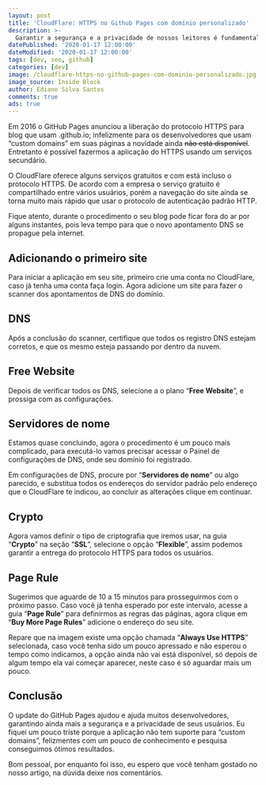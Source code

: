 ```yaml
---
layout: post
title: 'CloudFlare: HTTPS no Github Pages com domínio personalizado'
description: >-
  Garantir a segurança e a privacidade de nossos leitores é fundamental, o protocolo HTTPS é a aplicação mais usada em páginas web. Este tipo de serviços geralmente são muitos caros quando contratados por grandes empresas, felizmente a CloudFlare disponibilizou um serviços gratuitos para seus usuários.
datePublished: '2020-01-17 12:00:00'
dateModified: '2020-01-17 12:00:00'
tags: [dev, seo, github]
categories: [dev]
image: /cloudflare-https-no-github-pages-com-dominio-personalizado.jpg
image_source: Inside Block
author: Ediano Silva Santos
comments: true
ads: true
---
```


Em 2016 o GitHub Pages anunciou a liberação do protocolo HTTPS para blog que usam .github.io; infelizmente para os desenvolvedores que usam “custom domains” em suas páginas a novidade ainda ~~não está disponível~~. Entretanto é possível fazermos a aplicação do HTTPS usando um serviços secundário.

O CloudFlare oferece alguns serviços gratuitos e com está incluso o protocolo HTTPS. De acordo com a empresa o serviço gratuito é compartilhado entre vários usuários, porém a navegação do site ainda se torna muito mais rápido que usar o protocolo de autenticação padrão HTTP.

Fique atento, durante o procedimento o seu blog pode ficar fora do ar por alguns instantes, pois leva tempo para que o novo apontamento DNS se propague pela internet.

## Adicionando o primeiro site
Para iniciar a aplicação em seu site, primeiro crie uma conta no CloudFlare, caso já tenha uma conta faça login. Agora adicione um site para fazer o scanner dos apontamentos de DNS do domínio.

## DNS
Após a conclusão do scanner, certifique que todos os registro DNS estejam corretos, e que os mesmo esteja passando por dentro da nuvem.

## Free  Website
Depois de verificar todos os DNS, selecione a o plano “**Free Website**”, e prossiga com as configurações.

## Servidores de nome
Estamos quase concluindo, agora o procedimento é um pouco mais complicado, para executá-lo vamos precisar acessar o Painel de configurações de DNS, onde seu domínio foi registrado.

Em configurações de DNS, procure por “**Servidores de nome**” ou algo parecido, e substitua todos os endereços do servidor padrão pelo endereço que o CloudFlare te indicou, ao concluir as alterações clique em continuar.

## Crypto
Agora vamos definir o tipo de criptografia que iremos usar, na guia “**Crypto**” na seção “**SSL**”, selecione o opção “**Flexible**”, assim podemos garantir a entrega do protocolo HTTPS para todos os usuários.

## Page Rule
Sugerimos que aguarde de 10 a 15 minutos para prosseguirmos com o próximo passo. Caso você já tenha esperado por este intervalo, acesse a guia “**Page Rule**” para definirmos as regras das páginas, agora clique em “**Buy More Page Rules**” adicione o endereço do seu site.

Repare que na imagem existe uma opção chamada “**Always Use HTTPS**” selecionada, caso você tenha sido um pouco apressado e não esperou o tempo como indicamos, a opção ainda não vai está disponível, só depois de algum tempo ela vai começar aparecer, neste caso é só aguardar mais um pouco.

## Conclusão
O update do GitHub Pages ajudou e ajuda muitos desenvolvedores, garantindo ainda mais a segurança e a privacidade de seus usuários. Eu fiquei um pouco triste porque a aplicação não tem suporte para “custom domains”, felizmentes com um pouco de conhecimento e pesquisa conseguimos ótimos resultados.

Bom pessoal, por enquanto foi isso, eu espero que você tenham gostado no nosso artigo, na dúvida deixe nos comentários.
